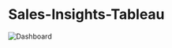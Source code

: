 # Sales-Insights-Tableau

![Dashboard](https://github.com/ankittejyadav/Sales-Insights-Tableau/assets/22706443/a3a69cf2-fda7-418a-a0ad-11bfe937e468)
